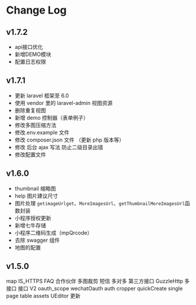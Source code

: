 # Change Log

## v1.7.2

-   api接口优化
-   新增DEMO模块
-   配置日志权限


## v1.7.1

-   更新 laravel 框架至 6.0
-   使用 vendor 里的 laravel-admin 视图资源
-   删除重复视图
-   新增 demo 控制器（表单例子）
-   修改多图压缩方法
-   修改.env.example 文件
-   修改 composer.json 文件 （更新 php 版本等）
-   修改 后台 ajax 写法 防止二级目录出错
-   修改配置文件

## v1.6.0

-   thumbnail 缩略图
-   help 图片建议尺寸
-   图片处理 `getimageUrlget`、`MoreImagesUrl`、`getThumbnailMoreImagesUrl`函数封装
-   小程序授权更新
-   新增七牛存储
-   小程序二维码生成（mpQrcode）
-   去除 swagger 组件
-   地图的配置

## v1.5.0

map
IS_HTTPS
FAQ
合作伙伴
多图裁剪
短信
多对多
第三方接口 GuzzleHttp
多接口
接口 V2
oauth_scope
wechatOauth
auth
cropper
quickCreate
single page
table
assets
UEditor 更新
